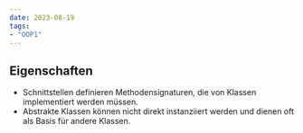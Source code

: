 ```yaml
---
date: 2023-08-19
tags:
- "OOP1"
---
```

## Eigenschaften
- Schnittstellen definieren Methodensignaturen, die von Klassen implementiert werden müssen.
- Abstrakte Klassen können nicht direkt instanziiert werden und dienen oft als Basis für andere Klassen.